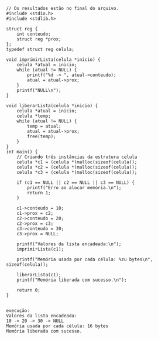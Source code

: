     // Os resultados estão no final do arquivo.
    #include <stdio.h>
    #include <stdlib.h>
    
    struct reg {
        int conteudo;
        struct reg *prox;
    };
    typedef struct reg celula;
    
    void imprimirLista(celula *inicio) {
        celula *atual = inicio;
        while (atual != NULL) {
            printf("%d -> ", atual->conteudo);
            atual = atual->prox;
        }
        printf("NULL\n");
    }
    
    void liberarLista(celula *inicio) {
        celula *atual = inicio;
        celula *temp;
        while (atual != NULL) {
            temp = atual;
            atual = atual->prox;
            free(temp);  
        }
    }
    int main() {
        // Criando três instâncias da estrutura celula
        celula *c1 = (celula *)malloc(sizeof(celula));
        celula *c2 = (celula *)malloc(sizeof(celula));
        celula *c3 = (celula *)malloc(sizeof(celula));
    
        if (c1 == NULL || c2 == NULL || c3 == NULL) {
            printf("Erro ao alocar memória.\n");
            return 1;
        }
    
        c1->conteudo = 10;
        c1->prox = c2;
        c2->conteudo = 20;
        c2->prox = c3;
        c3->conteudo = 30;
        c3->prox = NULL;
    
        printf("Valores da lista encadeada:\n");
        imprimirLista(c1);
    
        printf("Memória usada por cada célula: %zu bytes\n", sizeof(celula));
    
        liberarLista(c1);
        printf("Memória liberada com sucesso.\n");
    
        return 0;
    }
    
    
    execução: 
    Valores da lista encadeada:
    10 -> 20 -> 30 -> NULL
    Memória usada por cada célula: 16 bytes
    Memória liberada com sucesso.
